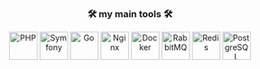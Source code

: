 <h3 align="center">🛠️ my main tools 🛠️</h3>

<p align="center">
  <img src="https://cdn.jsdelivr.net/gh/devicons/devicon/icons/php/php-original.svg" height="50" alt="PHP" />
    <img src="https://cdn.jsdelivr.net/gh/devicons/devicon/icons/symfony/symfony-original.svg" height="50" alt="Symfony" />
  <img src="https://cdn.jsdelivr.net/gh/devicons/devicon/icons/go/go-original.svg" height="50" alt="Go" />
  <img src="https://cdn.jsdelivr.net/gh/devicons/devicon/icons/nginx/nginx-original.svg" height="50" alt="Nginx" />
  <img src="https://cdn.jsdelivr.net/gh/devicons/devicon/icons/docker/docker-original.svg" height="50" alt="Docker" />
  <img src="https://cdn.jsdelivr.net/gh/devicons/devicon/icons/rabbitmq/rabbitmq-original.svg" height="50" alt="RabbitMQ" />
  <img src="https://cdn.jsdelivr.net/gh/devicons/devicon/icons/redis/redis-original.svg" height="50" alt="Redis" />
  <img src="https://cdn.jsdelivr.net/gh/devicons/devicon/icons/postgresql/postgresql-original.svg" height="50" alt="PostgreSQL" />
</p>

